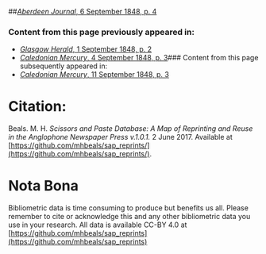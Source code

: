 ##[*Aberdeen Journal*, 6 September 1848, p. 4](https://mhbeals.github.io/sap_html/Aberdeen-Journal/Aberdeen-Journal-6-September-1848-p-4)

### Content from this page previously appeared in:
+ [*Glasgow Herald*, 1 September 1848, p. 2](https://mhbeals.github.io/sap_html/Glasgow-Herald/Glasgow-Herald-1-September-1848-p-2)
+ [*Caledonian Mercury*, 4 September 1848, p. 3](https://mhbeals.github.io/sap_html/Caledonian-Mercury/Caledonian-Mercury-4-September-1848-p-3)### Content from this page subsequently appeared in:
+ [*Caledonian Mercury*, 11 September 1848, p. 3](https://mhbeals.github.io/sap_html/Caledonian-Mercury/Caledonian-Mercury-11-September-1848-p-3)
                    
# Citation: 

Beals. M. H. *Scissors and Paste Database: A Map of Reprinting and Reuse in the Anglophone Newspaper Press v.1.0.1.* 2 June 2017. Available at [https://github.com/mhbeals/sap_reprints/](https://github.com/mhbeals/sap_reprints/). 
                    
# Nota Bona

Bibliometric data is time consuming to produce but benefits us all. Please remember to cite or acknowledge this and any other bibliometric data you use in your research. All data is available CC-BY 4.0 at [https://github.com/mhbeals/sap_reprints](https://github.com/mhbeals/sap_reprints)